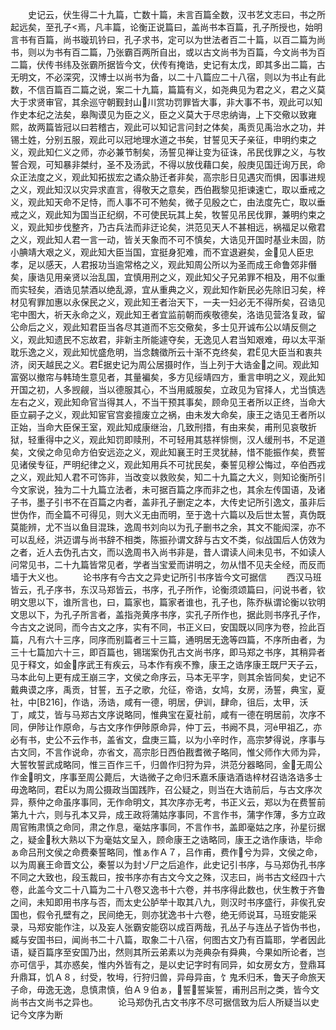 <!-- { "loadSidebar": true } -->
　　史记云，伏生得二十九篇，亡数十篇，未言百篇全数，汉书艺文志曰，书之所起远矣，至孔子焉，凡丰篇，论衡正说篇曰，盖尚书本百篇，孔子所授也，始明言书有百篇，尚书璇玑钤曰，孔子求书，定可以为世法者百二十篇，以百二篇为尚书，则以为书有百二篇，乃张霸百两所自出，或以古文尚书为百篇，今文尚书为百二篇，伏传书纬及张霸所据皆今文，伏传有掩诰，史记有太戊，即其多出二篇，古无明文，不必深究，汉博士以尚书为备，以二十八篇应二十八宿，则以为书止有此数，不信百篇百二篇之说，案二十九篇，篇篇有义，如尧典见为君之义，君之义莫大于求贤审官，其余巡守朝觐封山川赏功罚罪皆大事，非大事不书，观此可以知作史本纪之法矣，皋陶谟见为臣之义，臣之义莫大于尽忠纳诲，上下交儆以致雍熙，故两篇皆冠以曰若稽古，观此可以知记言问封之体矣，禹贡见禹治水之功，并锡土姓，分别五服，观此可以冠地理水道之书矣，甘誓见天子亲征，申明约束之义，观此知仁义之师，亦必兼节制矣，汤誓见禅让变为征诛，吊民伐罪之义，与牧誓合观，可知暴非桀纣，圣不及汤武，不得以放伐藉口矣，般庚见国迁询万民，命众正法度之义，观此知拓拔宏之谲众胁迁者非矣，高宗肜日见遇灾而惧，因事进规之义，观此知汉以灾异求直言，得敬天之意矣，西伯戡黎见拒谏速亡，取以垂戒之义，观此知天命不足恃，而人事不可不勉矣，微子见殷之亡，由法度先亡，取以垂戒之义，观此知为国当正纪纲，不可使民玩其上矣，牧誓见吊民伐罪，兼明约束之义，观此知步伐整齐，乃古兵法而非迂论矣，洪范见天人不甚相远，祸福足以儆君之义，观此知人君一言一动，皆关天象而不可不慎矣，大诰见开国时基业未固，防小腆靖大艰之义，观此知大臣当国，宜挺身犯难，而不宜退避矣，金见人臣忠孝，足以感天，人君报功当逾常格之义，观此知周公所以为圣而成王命鲁郊非僭矣，康诰见用亲贤以治乱国，宜慎用刑之义，观此知父子兄弟罪不相及，用不似重而实轻矣，酒诰见禁酒以绝乱源，宜从重典之义，观此知作新民必先除旧习矣，梓材见宥罪加惠以永保民之义，观此知王者治天下，一夫一妇必无不得所矣，召诰见宅中图大，祈天永命之义，观此知王者宜监前朝而疾敬德矣，洛诰见营洛复政，留公命后之义，观此知君臣当各尽其道而不忘交儆矣，多士见开诚布公以靖反侧之义，观此知遗民不忘故君，非新主所能遽夺矣，无逸见人君当知艰难，毋以太平渐耽乐逸之义，观此知忧盛危明，当念魏徵所云十渐不克终矣，君见大臣当和衷共济，闵天越民之义。君据史记为周公居摄时作，当上列于大诰金之间。观此知富弼以撤帘与韩琦生意见者，其量褊矣，多方见绥靖四方，重言申明之义，观此知开国之初，人多觊觎，当以德服其心，不当用威服矣，立政见为官择人，尤当慎选左右之义，观此知命官当得其人，不当干预其事矣，顾命见王者所以正终，当命大臣立嗣子之义，观此知宦官宫妾擅废立之祸，由未发大命矣，康王之诰见王者所以正始，当命大臣保王室，观此知成康继治，几致刑措，有由来矣，甫刑见哀敬折狱，轻重得中之义，观此知罚即赎刑，不可轻用其慈祥悱恻，汉人缓刑书，不足道矣，文侯之命见命方伯安远迩之义，观此知襄王时王灵犹赫，惜不能振作矣，费誓见诸侯专征，严明纪律之义，观此知用兵不可扰民矣，秦誓见穆公悔过，卒伯西戎之义，观此知人君不可饰非，当改变以救败矣，知二十九篇之大义，则知论衡所引今文家说，独为二十九篇立法者，未可据百篇之序而非之也，其余左传国语，及诸子书，墨子引书不在百篇之内者，盖非孔子删定之本，大传史记所引逸文，虽非后世伪作，而全篇不可得见，则大义无由而明，至于逸十六篇以及后世太誓，真伪既莫能辨，尤不当以鱼目混珠，逸周书刘向以为孔子删书之余，其文不能闳深，亦不可以乱经，洪迈谓与尚书辞不相类，陈振孙谓文辞与古文不类，似战国后人仿效为之者，近人去伪孔古文，而以逸周书入尚书非是，昔人谓读人间未见书，不如读人问常见书，二十九篇皆常见者，学者当宝爱而讲明之，勿从惜不见夫全经，而反而墙于大义也。
　　论书序有今古文之异史记所引书序皆今文可据信
　　西汉马班皆云，孔子序书，东汉马郑皆云，书序，孔子所作，论衡须颂篇曰，问说书者，钦明文思以下，谁所言也，曰，篇家也，篇家者谁也，孔子也，陈乔枞谓论衡以钦明文思以下，为孔子所言者，盖指尧黄序书序，实孔子所作也，据此则书序孔子作，今古文之说同，而今古文之序，实有不同，书正义曰，安国既以同序为卷，捡此百篇，凡有六十三序，同序而别篇者三十三篇，通明居无逸等四篇，不序所由者，为三十七篇加六十三，即百篇也，锡瑞案伪孔古文尚书序，即马郑之书序，其稍异者见于释文，如金序武王有疾云，马本作有疾不豫，康王之诰序康王既尸天子云，马本此句上更有成王崩三字，文侯之命序云，马本无平字，则其余皆同矣，史记不戴典谟之序，禹贡，甘誓，五子之歌，允征，帝诰，女鸠，女房，汤誓，典宝，夏社，中[B216]，作诰，汤诰，咸有一德，明居，伊训，肆命，徂后，太甲，沃丁，咸艾，皆与马郑古文序说略同，惟典宝在夏社前，咸有一德在明居前，次序不同，伊陟让作原命，与古文序作伊陟原命异，仲丁云，书阙不具，河甲祖乙，亦必有书，史公不云作书，盖省文，盘庚三篇，以为小辛时作，高宗梦得说，序事与古文同，不言作说命，亦省文，高宗肜日西伯戡耆微子略同，惟父师作大师为异，大誓牧誓武成略同，惟三百作三千，归兽作归狩为异，洪范分器略同，金无周公作金明文，序事至周公薨后，大诰微子之命归禾嘉禾康诰酒诰梓材召诰洛诰多士毋逸略同，君以为周公摄政当国践阼，召公疑之，则当在大诰前后，与古文序次异，蔡仲之命虽序事同，无作命明文，其次序亦无考，书正义云，郑以为在费誓前第九十六，则与孔本又异，成王政将蒲姑序事同，不言作书，蒲字作薄，多方立政周官贿肃慎之命同，肃之作息，毫姑序事同，不言作书，盖即毫姑之序，孙星衍据之，疑金秋大熟以下为毫姑文呈入，顾命康王之诰略同，康王之诰作康诰，毕命ぁ命吕刑文侯之命费秦誓略同，惟ぁ作Ａ７，吕作甫，费作兮为异，文侯之命，以为周襄王命晋文公，秦誓以为封ゾ尸之后追作，此史记引书序，与马郑伪孔书序不同之大致也，段玉裁曰，按书序亦有古文今文之殊，汉志曰，尚书古文经四十六卷，此盖今文二十八篇为二十八卷又逸书十六卷，并书序得此数也，伏生教于齐鲁之间，未知即用书序与否，而太史公胪举十取其八九，则汉时书序盛行，非俟孔安国也，假令孔壁有之，民间绝无，则亦犹逸书十六卷，绝无师说耳，马班安能采录，马郑安能作注，以及妄人张霸安能窃以成百两哉，孔丛子与连丛子皆伪书也，臧与安国书曰，闻尚书二十八篇，取象二十八宿，何图古文乃有百篇耶，学者因此语，疑百篇序至安国乃出，然则其所云弟素以为尧典杂有舜典，今果如所论者，岂亦可信乎，其亦惑矣，惟内外皆有之，是以史记字时有同异，如女房女方，登鼎耳升鼎耳，饥Ａ８，纣受，牧坶，行狩归兽，异母异亩，饣鬼禾归禾，鲁天子命旅天子命，毋逸无逸，息慎肃慎，伯Ａ９伯ぁ，誓誓粊誓，甫刑吕刑之类，皆今文尚书古文尚书之异也。
　　论马郑伪孔古文书序不尽可据信致为后人所疑当以史记今文序为断
